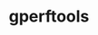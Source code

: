 ---
title: "gperftools"
layout: cache
categories: [package, develop-2023-11-26]
meta: {"versions": ["2.13"], "compilers": ["cce@=15.0.1", "gcc@=11.4.0", "gcc@=9.4.0", "oneapi@=2023.2.0"], "oss": ["rhel8", "ubuntu20.04"], "platforms": ["linux"], "targets": ["neoverse_v1", "ppc64le", "x86_64_v3", "zen4"], "stacks": ["e4s", "e4s-cray-rhel", "e4s-neoverse_v1", "e4s-oneapi", "e4s-power", "e4s-rocm-external", "root"], "num_specs": 5, "num_specs_by_stack": {"e4s-cray-rhel": 1, "root": 5, "e4s-neoverse_v1": 1, "e4s-power": 1, "e4s": 1, "e4s-rocm-external": 1, "e4s-oneapi": 1}}
spec_details: [{"hash": "3lk6prxejabxcjso5jalxc4bwixgtpwg", "compiler": "cce@=15.0.1", "versions": ["2.13"], "os": "rhel8", "platform": "linux", "target": "zen4", "variants": ["build_system=autotools", "+debugalloc", "~dynamic_sized_delete_support", "+libunwind", "~sized_delete"], "stacks": ["e4s-cray-rhel", "root"], "size": "-", "tarball": "https://binaries.spack.io/releases/develop-2023-11-26/build_cache/linux-rhel8-zen4/cce-15.0.1/gperftools-2.13/linux-rhel8-zen4-cce-15.0.1-gperftools-2.13-3lk6prxejabxcjso5jalxc4bwixgtpwg.spack"}, {"hash": "73qtldhuq7z7sqxr26eljvptq7crhhks", "compiler": "gcc@=11.4.0", "versions": ["2.13"], "os": "ubuntu20.04", "platform": "linux", "target": "neoverse_v1", "variants": ["build_system=autotools", "+debugalloc", "~dynamic_sized_delete_support", "+libunwind", "~sized_delete"], "stacks": ["e4s-neoverse_v1", "root"], "size": "-", "tarball": "https://binaries.spack.io/releases/develop-2023-11-26/build_cache/linux-ubuntu20.04-neoverse_v1/gcc-11.4.0/gperftools-2.13/linux-ubuntu20.04-neoverse_v1-gcc-11.4.0-gperftools-2.13-73qtldhuq7z7sqxr26eljvptq7crhhks.spack"}, {"hash": "4gudor3h2gzkyogsrb5pzsawhl677hap", "compiler": "gcc@=9.4.0", "versions": ["2.13"], "os": "ubuntu20.04", "platform": "linux", "target": "ppc64le", "variants": ["build_system=autotools", "+debugalloc", "~dynamic_sized_delete_support", "+libunwind", "~sized_delete"], "stacks": ["root", "e4s-power"], "size": "-", "tarball": "https://binaries.spack.io/releases/develop-2023-11-26/build_cache/linux-ubuntu20.04-ppc64le/gcc-9.4.0/gperftools-2.13/linux-ubuntu20.04-ppc64le-gcc-9.4.0-gperftools-2.13-4gudor3h2gzkyogsrb5pzsawhl677hap.spack"}, {"hash": "vmlroeluoifgxowesvnwfioy6nbjwuyt", "compiler": "gcc@=11.4.0", "versions": ["2.13"], "os": "ubuntu20.04", "platform": "linux", "target": "x86_64_v3", "variants": ["build_system=autotools", "+debugalloc", "~dynamic_sized_delete_support", "+libunwind", "~sized_delete"], "stacks": ["e4s", "root", "e4s-rocm-external"], "size": "-", "tarball": "https://binaries.spack.io/releases/develop-2023-11-26/build_cache/linux-ubuntu20.04-x86_64_v3/gcc-11.4.0/gperftools-2.13/linux-ubuntu20.04-x86_64_v3-gcc-11.4.0-gperftools-2.13-vmlroeluoifgxowesvnwfioy6nbjwuyt.spack"}, {"hash": "jp7hk5mmv4f6zthoh5vunsdfny7gs2a6", "compiler": "oneapi@=2023.2.0", "versions": ["2.13"], "os": "ubuntu20.04", "platform": "linux", "target": "x86_64_v3", "variants": ["build_system=autotools", "+debugalloc", "~dynamic_sized_delete_support", "+libunwind", "~sized_delete"], "stacks": ["e4s-oneapi", "root"], "size": "-", "tarball": "https://binaries.spack.io/releases/develop-2023-11-26/build_cache/linux-ubuntu20.04-x86_64_v3/oneapi-2023.2.0/gperftools-2.13/linux-ubuntu20.04-x86_64_v3-oneapi-2023.2.0-gperftools-2.13-jp7hk5mmv4f6zthoh5vunsdfny7gs2a6.spack"}]
---